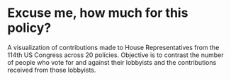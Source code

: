 # Excuse me, how much for this policy?
A visualization of contributions made to House Representatives from the 114th US Congress across 20 policies. Objective is to contrast the number of people who vote for and against their lobbyists and the contributions received from those lobbyists. 
